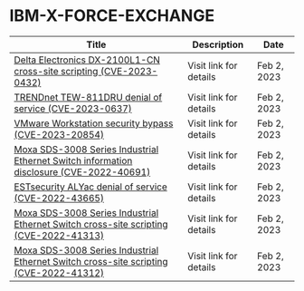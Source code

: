 

# IBM-X-FORCE-EXCHANGE

 |Title|Description|Date|
 |---|---|---|
 |[Delta Electronics DX-2100L1-CN cross-site scripting (CVE-2023-0432)](https://exchange.xforce.ibmcloud.com/activity/list?filter=Vulnerabilities)|Visit link for details|Feb 2, 2023|
 |[TRENDnet TEW-811DRU denial of service (CVE-2023-0637)](https://exchange.xforce.ibmcloud.com/activity/list?filter=Vulnerabilities)|Visit link for details|Feb 2, 2023|
 |[VMware Workstation security bypass (CVE-2023-20854)](https://exchange.xforce.ibmcloud.com/activity/list?filter=Vulnerabilities)|Visit link for details|Feb 2, 2023|
 |[Moxa SDS-3008 Series Industrial Ethernet Switch information disclosure (CVE-2022-40691)](https://exchange.xforce.ibmcloud.com/activity/list?filter=Vulnerabilities)|Visit link for details|Feb 2, 2023|
 |[ESTsecurity ALYac denial of service (CVE-2022-43665)](https://exchange.xforce.ibmcloud.com/activity/list?filter=Vulnerabilities)|Visit link for details|Feb 2, 2023|
 |[Moxa SDS-3008 Series Industrial Ethernet Switch cross-site scripting (CVE-2022-41313)](https://exchange.xforce.ibmcloud.com/activity/list?filter=Vulnerabilities)|Visit link for details|Feb 2, 2023|
 |[Moxa SDS-3008 Series Industrial Ethernet Switch cross-site scripting (CVE-2022-41312)](https://exchange.xforce.ibmcloud.com/activity/list?filter=Vulnerabilities)|Visit link for details|Feb 2, 2023|
 
